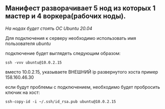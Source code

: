 Манифест разворачивает 5 нод из которых 1 мастер и 4 воркера(рабочих ноды).
----
*На нодах будет стоять ОС Ubuntu 20.04*

Для подключения к серверу необходимо использовать имя пользователя *ubuntu*

подключение будет выглядеть следующим образом:
```
ssh -vvv ubuntu@10.0.2.15
```
вместо 10.0.2.15, указываете ВНЕШНИЙ ip развернутого хоста
пример 158.160.46.30


если будут проблемы с подключением, необходимо будет пробросить ключик на хост:
```
ssh-copy-id -i ~/.ssh/id_rsa.pub ubuntu@10.0.2.15
```
